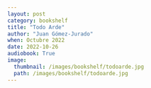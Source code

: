 ```yaml
---
layout: post
category: bookshelf
title: "Todo Arde"
author: "Juan Gómez-Jurado"
when: Octubre 2022
date: 2022-10-26
audiobook: True
image:
  thumbnail: /images/bookshelf/todoarde.jpg
  path: /images/bookshelf/todoarde.jpg
---
```

